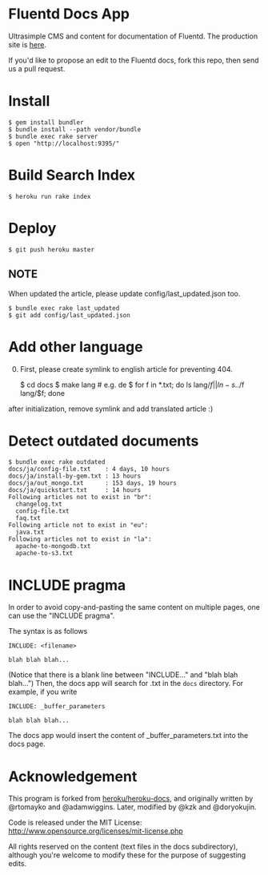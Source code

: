 # Fluentd Docs App

Ultrasimple CMS and content for documentation of Fluentd.  The production site is [here](http://docs.fluentd.org/).

If you'd like to propose an edit to the Fluentd docs, fork this repo, then send us a pull request.

# Install

    $ gem install bundler
    $ bundle install --path vendor/bundle
    $ bundle exec rake server
    $ open "http://localhost:9395/"

# Build Search Index

    $ heroku run rake index

# Deploy

    $ git push heroku master

## NOTE

When updated the article, please update config/last_updated.json too.

    $ bundle exec rake last_updated
    $ git add config/last_updated.json

# Add other language

0. First, please create symlink to english article for preventing 404.

    $ cd docs
    $ make lang # e.g. de
    $ for f in *.txt; do ls lang/$f || ln -s ../$f lang/$f; done

after initialization, remove symlink and add translated article :)

# Detect outdated documents

    $ bundle exec rake outdated
    docs/ja/config-file.txt    : 4 days, 10 hours
    docs/ja/install-by-gem.txt : 13 hours
    docs/ja/out_mongo.txt      : 153 days, 19 hours
    docs/ja/quickstart.txt     : 14 hours
    Following articles not to exist in "br":
      changelog.txt
      config-file.txt
      faq.txt
    Following article not to exist in "eu":
      java.txt
    Following articles not to exist in "la":
      apache-to-mongodb.txt
      apache-to-s3.txt

# INCLUDE pragma

In order to avoid copy-and-pasting the same content on multiple pages, one can
use the "INCLUDE pragma".

The syntax is as follows

    INCLUDE: <filename>
    
    blah blah blah...

(Notice that there is a blank line between "INCLUDE..." and "blah blah blah...")
Then, the docs app will search for <filename>.txt in the `docs` directory. For
example, if you write

    INCLUDE: _buffer_parameters

    blah blah blah...

The docs app would insert the content of _buffer_parameters.txt into the docs
page.

# Acknowledgement

This program is forked from [heroku/heroku-docs](http://github.com/heroku/heroku-docs), and originally written by @rtomayko and @adamwiggins. Later, modified by @kzk and @doryokujin.

Code is released under the MIT License: http://www.opensource.org/licenses/mit-license.php

All rights reserved on the content (text files in the docs subdirectory), although you're welcome to modify these for the purpose of suggesting edits.
